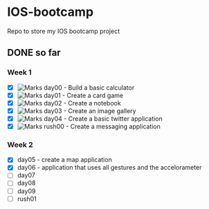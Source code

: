 # IOS-bootcamp
Repo to store my IOS bootcamp project

## DONE so far

### Week 1
- [x] ![Marks](https://img.shields.io/badge/marks-100%25-brightgreen.svg) day00 - Build a basic calculator
- [x] ![Marks](https://img.shields.io/badge/marks-100%25-brightgreen.svg) day01 - Create a card game
- [x] ![Marks](https://img.shields.io/badge/marks-100%25-brightgreen.svg) day02 - Create a notebook
- [x] ![Marks](https://img.shields.io/badge/marks-100%25-brightgreen.svg) day03 - Create an image gallery
- [x] ![Marks](https://img.shields.io/badge/marks-100%25-brightgreen.svg) day04 - Create a basic twitter application
- [x] ![Marks](https://img.shields.io/badge/marks-54%25-brightgreen.svg) rush00 - Create a messaging application
### Week 2
- [x] day05 - create a map application
- [x] day06 - application that uses all gestures and the accelorameter
- [ ] day07
- [ ] day08
- [ ] day09
- [ ] rush01
